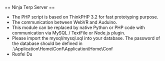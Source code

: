 ﻿== Ninja Terp Server ==
* The PHP script is based on ThinkPHP 3.2 for fast prototyping purpose.
* The communication between WebVR and Auduino.
* This module can be replaced by native Python or PHP code with communication via MySQL / TextFile or Node.js plugin.
* Please import the mysql/mysql.sql into your database. The password of the database should be defined in .\Application\Home\Conf\Application\Home\Conf
* Ruofei Du